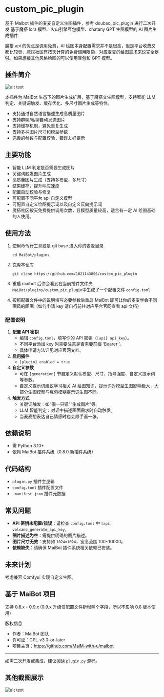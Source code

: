 # custom_pic_plugin

基于 Maibot 插件的麦麦自定义生图插件，参考 doubao_pic_plugin 进行二次开发
基于魔搭 lora 模型、火山引擎豆包模型、chatany GPT 生图模型的 AI 图片生成插件

魔搭 api 的优点是调用免费，AI 绘图本身配置需求并不是很高，但是平台收费又都比较贵，魔搭社区有按天计算的免费调用限额，对应麦麦的绘图需求来说完全足够。如果想接其他风格绘图的可以使用豆包和 GPT 模型。

## 插件简介

![alt text](./md_pic/30176E6B83A79E3FB342E740564B8159.jpg)

本插件为 MaiBot 生态下的图片生成扩展，基于魔搭文生图模型，支持智能 LLM 判定、关键词触发、缓存优化、多尺寸图片生成等特性。

- 支持通过自然语言描述生成高质量图片
- 支持群聊/私聊自动发送图片
- 支持缓存机制，避免重复生成
- 支持多种图片尺寸和模型参数
- 完善的参数与配置校验，错误友好提示


## 主要功能

- 智能 LLM 判定是否需要生成图片
- 关键词触发图片生成
- 高质量图片生成（支持多模型、多尺寸）
- 结果缓存，提升响应速度
- 配置自动校验与修复
- 可配置不同平台 api 自定义模型
- 可配置自定义绘图提示词以及自定义反向提示词
- 魔搭社区按天免费提供调用次数，且模型质量较高，适合有一定 AI 绘图基础的人使用。

## 使用方法

1. 使用命令行工具或是 git base 进入你的麦麦目录

   ```shell
   cd MaiBot/plugins
   ```

2. 克隆本仓库

   ```shell
   git clone https://github.com/1021143806/custom_pic_plugin
   ```

3. 重启 maibot 后你会看到在当前插件文件夹 `MaiBot/plugins/custom_pic_plugin`中生成了一个配置文件 `config.toml`

4. 按照配置文件中的说明填写必要参数后重启 MaiBot 即可让你的麦麦学会不同画风的画画（如何申请 key 请自行前往对应平台官网查看 api 文档）

### 配置说明

1. **配置 API 密钥**
   - 编辑 `config.toml`，填写你的 API 密钥（`[api] api_key`）。
   - 不同平台添加 key 时需要注意是否需要前缀 ‘Bearer ’。
   - 具体申请方法详见对应官网文档。
2. **启用插件**
   - `[plugin] enabled = true`
3. **自定义参数**
   - 可在 `[generation]` 节自定义默认模型、尺寸、指导强度、自定义提示词等参数。
   - 自定义提示词建议学习相关 AI 绘图知识，提示词对模型生图影响极大，大部分生图模型与豆包模糊提示词生图不同。
4. **触发方式**
   - 关键词触发：如“画一只猫”“生成图片”等。
   - LLM 智能判定：对话中描述画面需求时自动触发。
   - 当麦麦想表达自己情感时也会顺手画一张。

## 依赖说明

- 需 Python 3.10+
- 依赖 MaiBot 插件系统（0.8.0 新插件系统）

## 代码结构

- `plugin.py` 插件主逻辑
- `config.toml` 插件配置文件
- `_manifest.json` 插件元数据


## 常见问题

- **API 密钥未配置/错误**：请检查 `config.toml` 中 `[api] volcano_generate_api_key`。
- **图片描述为空**：需提供明确的图片描述。
- **图片尺寸无效**：支持如 `1024x1024`，宽高范围 100~10000。
- **依赖缺失**：请确保 MaiBot 插件系统相关依赖已安装。

## 未来计划

考虑兼容 Comfyui 实现自定义生图。

## 基于 MaiBot 项目

支持 0.8.x - 0.9.x (0.9.x 升级仅配置文件新增两个字段，所以不影响 0.8 版本使用)

版权信息

- 作者：MaiBot 团队
- 许可证：GPL-v3.0-or-later
- 项目主页：https://github.com/MaiM-with-u/maibot

---

如需二次开发或集成，建议阅读 `plugin.py` 源码。

## 其他截图展示

![alt text](./md_pic/70F9287538F77AC42696F002866C16BA.png)